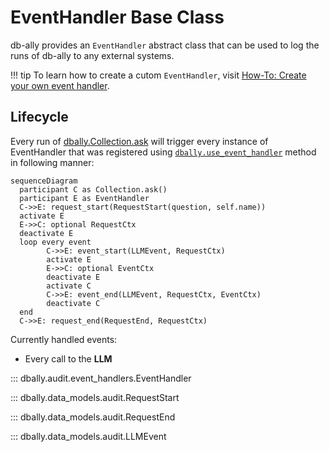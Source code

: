 # EventHandler Base Class

db-ally provides an `EventHandler` abstract class that can be used to log the runs of db-ally to any external systems.

!!! tip
    To learn how to create a cutom `EventHandler`, visit [How-To: Create your own event handler](../../how-to/create_custom_event_handler.md).




## Lifecycle


Every run of [dbally.Collection.ask](../collection.md/#collection.ask) will trigger every instance of EventHandler that was registered using [`dbally.use_event_handler`](../index.md/#dbally.use_event_handler) method in following manner:


``` mermaid
sequenceDiagram
  participant C as Collection.ask()
  participant E as EventHandler
  C->>E: request_start(RequestStart(question, self.name))
  activate E
  E->>C: optional RequestCtx
  deactivate E
  loop every event
        C->>E: event_start(LLMEvent, RequestCtx)
        activate E
        E->>C: optional EventCtx
        deactivate E
        activate C
        C->>E: event_end(LLMEvent, RequestCtx, EventCtx)
        deactivate C
  end
  C->>E: request_end(RequestEnd, RequestCtx)
```

Currently handled events:

* Every call to the **LLM**

::: dbally.audit.event_handlers.EventHandler

::: dbally.data_models.audit.RequestStart

::: dbally.data_models.audit.RequestEnd

::: dbally.data_models.audit.LLMEvent
